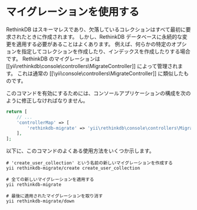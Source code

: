 マイグレーションを使用する
==========================

RethinkDB はスキーマレスであり、欠落しているコレクションはすべて最初に要求されたときに作成されます。
しかし、RethinkDB データベースに永続的な変更を適用する必要があることはよくあります。
例えば、何らかの特定のオプションを指定してコレクションを作成したり、インデックスを作成したりする場合です。
RethinkDB のマイグレーションは [[yii\rethinkdb\console\controllers\MigrateController]] によって管理されます。
これは通常の [[\yii\console\controllers\MigrateController]] に類似したものです。

このコマンドを有効にするためには、コンソールアプリケーションの構成を次のように修正しなければなりません。

```php
return [
    // ...
    'controllerMap' => [
        'rethinkdb-migrate' => 'yii\rethinkdb\console\controllers\MigrateController'
    ],
];
```

以下に、このコマンドのよくある使用方法をいくつか示します。

```
# 'create_user_collection' という名前の新しいマイグレーションを作成する
yii rethinkdb-migrate/create create_user_collection

# 全ての新しいマイグレーションを適用する
yii rethinkdb-migrate

# 最後に適用されたマイグレーションを取り消す
yii rethinkdb-migrate/down
```
